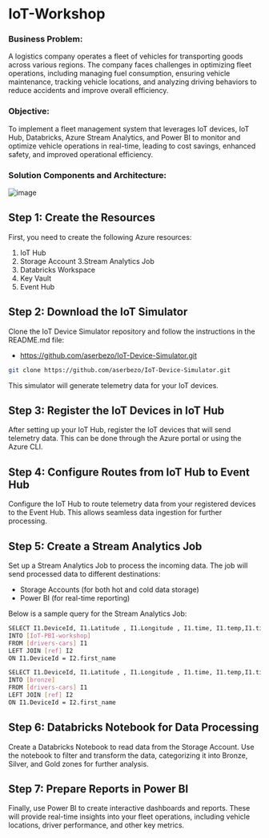 # IoT-Workshop



### Business Problem:
A logistics company operates a fleet of vehicles for transporting goods across various regions. 
The company faces challenges in optimizing fleet operations, including managing fuel consumption, ensuring vehicle maintenance, tracking vehicle locations, and analyzing driving behaviors to reduce accidents and improve overall efficiency.


### Objective:
To implement a fleet management system that leverages IoT devices, IoT Hub, Databricks, Azure Stream Analytics, and Power BI to monitor and optimize vehicle operations in real-time, leading to cost savings, enhanced safety, and improved operational efficiency.


### Solution Components and Architecture:

![image](https://github.com/user-attachments/assets/d0b57eb0-3377-49f4-98d5-8900c7007062)



## Step 1: Create the Resources

First, you need to create the following Azure resources:

1. IoT Hub
2. Storage Account
3.Stream Analytics Job
4. Databricks Workspace
5. Key Vault
6. Event Hub

## Step 2: Download the IoT Simulator

Clone the IoT Device Simulator repository and follow the instructions in the README.md file:

- https://github.com/aserbezo/IoT-Device-Simulator.git

```sh
git clone https://github.com/aserbezo/IoT-Device-Simulator.git
```

This simulator will generate telemetry data for your IoT devices.


## Step 3: Register the IoT Devices in IoT Hub

After setting up your IoT Hub, register the IoT devices that will send telemetry data. This can be done through the Azure portal or using the Azure CLI.

## Step 4: Configure Routes from IoT Hub to Event Hub

Configure the IoT Hub to route telemetry data from your registered devices to the Event Hub. This allows seamless data ingestion for further processing.

## Step 5: Create a Stream Analytics Job

Set up a Stream Analytics Job to process the incoming data. The job will send processed data to different destinations:

- Storage Accounts (for both hot and cold data storage)
- Power BI (for real-time reporting)

Below is a sample query for the Stream Analytics Job:

```sh
SELECT I1.DeviceId, I1.Latitude , I1.Longitude , I1.time, I1.temp,I1.tire_press,I1.speed,I1.alert,I2.driver_id ,I2.first_name,I2.last_name , I2.car_model, I2.experiance,I2.car_mileage_km
INTO [IoT-PBI-workshop]
FROM [drivers-cars] I1 
LEFT JOIN [ref] I2
ON I1.DeviceId = I2.first_name

SELECT I1.DeviceId, I1.Latitude , I1.Longitude , I1.time, I1.temp,I1.tire_press,I1.speed,I1.alert,I2.driver_id ,I2.first_name,I2.last_name , I2.car_model, I2.experiance,I2.car_mileage_km
INTO [bronze]
FROM [drivers-cars] I1 
LEFT JOIN [ref] I2
ON I1.DeviceId = I2.first_name
```

## Step 6: Databricks Notebook for Data Processing

Create a Databricks Notebook to read data from the Storage Account. Use the notebook to filter and transform the data, categorizing it into Bronze, Silver, and Gold zones for further analysis.

## Step 7: Prepare Reports in Power BI

Finally, use Power BI to create interactive dashboards and reports. These will provide real-time insights into your fleet operations, including vehicle locations, driver performance, and other key metrics.
